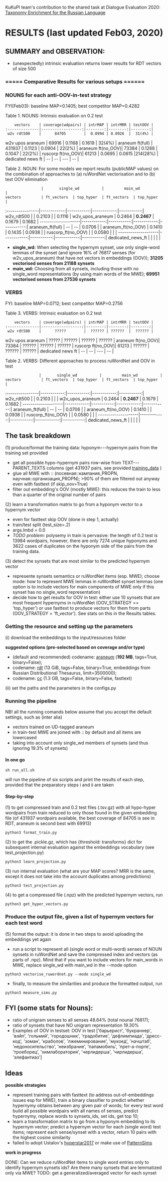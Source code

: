 KuKuPl team's contribution to the shared task at Dialogue Evaluation 2020: [Taxonomy Enrichment for the Russian Language](https://competitions.codalab.org/competitions/22168)

# RESULTS (last updated Feb03, 2020)

## SUMMARY and OBSERVATION:
* (unexpectedly) intrinsic evaluation returns lower results for RDT vectors of size 500

### ===== Comparative Results for various setups ======
### NOUNS for each anti-OOV-in-test strategy
FYI(Feb03): baseline MAP=0.1405; best competitor MAP=0.4282

Table 1. NOUNS: Intrinsic evaluation on 0.2 test

        vectors    | coverage(wdpairs) | intrMAP | intrMRR | testOOV |
    :--------------|------------------:|--------:|--------:|--------:|
     w2v rdt500    |      84705        |  0.0994 | 0.0926  |  31(4%) |
 w2v upos araneum  |      69916        |  0.1168 | 0.1619  |  32(4%) |
 araneum ft(full)  |     431937        |  0.1123 | 0.0904  |  22(2%) |
 araneum ft(no_OOV)|      73384        |  0.1288 | 0.1047  |  22(2%) |
 ruscorp ft(no_OOV)|      61213        |  0.0695 | 0.0615  |214(28%) |
 dedicated news ft |        --         |     --  |    ---  |     --  |


Table 2. NOUN: For some models we report results (publicMAP values) on the combination of approaches to (a) ruWordNet vectorisation and to (b) test OOV elimination 


                    |       single_wd          |         main_wd          |
    vectors         | ft_vectors  | top_hyper  | ft_vectors  | top_hyper  |
   :----------------|------------:|-----------:|------------:|-----------:|
    w2v_rdt500      |             |   0.2103   |             |  0.1116    |
 w2v_upos_araneum   |    0.2464   | **0.2467** |   0.1679    |  0.1682    |
--------------------|------------:|-----------:|------------:|-----------:|
 araneum_ft(full)   |    --       |    --      |   0.0706    |            |
 araneum_ft(no_OOV) |    0.1410   |  0.1435    |   0.0938    |            |
 ruscorp_ft(no_OOV) |             |  0.0580    |             |            |
--------------------|------------:|-----------:|------------:|-----------:|
 dedicated_news_ft  |             |            |             |            |


* **single_wd:** When selecting the hypernym synset, use only single-word lemmas of the synset (and ignore  16% of 76817 senses (for w2v_upos_araneum) that have not vectors in embeddings (OOV)); **31205 vectorised senses from 21188 synsets**
* **main_wd:** Choosing from all synsets, including those with no single_word representations (by using main words of the MWE); **69951 vectorised senses from 27536 synsets**

                                         
### VERBS
FYI: baseline MAP=0.0712; best competitor MAP=0.2756

Table 3. VERBS: Intrinsic evaluation on 0.2 test

        vectors    | coverage(wdpairs) | intrMAP | intrMRR | testOOV |
    :--------------|------------------:|--------:|--------:|--------:|
     w2v rdt500    |      ?????        |  ?????? | ??????  |  ?????? |
 w2v upos araneum  |      ?????        |  ?????? | ??????  |  ?????? |
 araneum ft(no_OOV)|      73384        |  ?????? | ??????  |  ?????? |
 ruscorp ft(no_OOV)|      61213        |  ?????? | ??????  |  ?????? |
 dedicated news ft |        --         |     --  |    ---  |     --  |

Table 2. VERBS: Different approaches to process ruWordNet and OOV in test

                   |       single_wd          |         main_wd          |
    vectors         | ft_vectors  | top_hyper  | ft_vectors  | top_hyper  |
   :----------------|------------:|-----------:|------------:|-----------:|
    w2v_rdt500      |             |   0.2103   |             |            |
 w2v_upos_araneum   |    0.2464   | **0.2467** |   0.1679    |  0.1682    |
--------------------|------------:|-----------:|------------:|-----------:|
 araneum_ft(full)   |    --       |    --      |   0.0706    |            |
 araneum_ft(no_OOV) |    0.1410   |            |   0.0938    |            |
 ruscorp_ft(no_OOV) |             |  0.0580    |             |            |
--------------------|------------:|-----------:|------------:|-----------:|
 dedicated_news_ft  |             |            |             |            |


## The task breakdown

(1) produce/format the training data: hyponym---hypernym pairs from the training set provided 
* get all possible hypo-hypernym pairs row-wise from TEXT---PARENT\_TEXTS columns (get 431937 pairs, see provided [training\_data](https://github.com/dialogue-evaluation/taxonomy-enrichment/blob/master/data/training_data/training_nouns.tsv) )
* glue all MWE with :: (посевная::кампания_PROPN, научная::организация_PROPN); >90% of them  are filtered out anyway even with fasttext (if skip_oov=True)
* filter out embedding's OOV (mostly MWE): this reduces the train to less than a quarter of the original number of pairs

(2) learn a transformation matrix to go from a hyponym vector to a hypernym vector
* even for fasttext skip OOV (done in step 1, actually)
* train/test split (test_size=.2)
* args.lmbd = 0.0
* _TODO problem_: polysemy in train is pervasive: the length of 0.2 test is 13984 wordpairs, however, there are only 7274 unique hyponyms and 3622 cases of duplicates on the hyponym side of the pairs from the training data.

(3) detect the synsets that are most similar to the predicted hypernym vector
* represente synsets semantics or ruWordNet items (esp. MWE); choose mode: how to represent MWE lemmas in ruWordNet synset lemmas (one option is to include vectors for main components of MWE only if this synset has no single_word representation)
* decide how to get results for OOV in test: either use 10 synsets that are most frequent hypernyms in ruWordNet (OOV\_STRATEGY == 'top\_hyper') or use fasttext to produce vectors for them from parts (OOV\_STRATEGY = 'ft\_vector'). See stats on this in the Results tables.

### Getting the resource and setting up the parameters
(i) download the embeddings to the input/resources folder

**suggested options (pre-selected based on coverage and/or type)**

* (default and recommended) codename: [araneum](https://rusvectores.org/static/models/rusvectores4/araneum/araneum_upos_skipgram_300_2_2018.vec.gz) (**192 MB**, tags=True, binary=False); 
* codename: [rdt](http://panchenko.me/data/dsl-backup/w2v-ru/all.norm-sz500-w10-cb0-it3-min5.w2v) (13 GiB, tags=False, binary=True, embeddings from Russian Distributional Thesaurus, limit=3500000);
* codename: [cc](https://dl.fbaipublicfiles.com/fasttext/vectors-crawl/cc.ru.300.vec.gz) (1.3 GB, tags=False, binary=False, fasttext)

(ii) set the paths and the parameters in the configs.py 

### Running the pipeline
NB! all the running comands below assume that you accept the default settings, such as (inter alia)

* vectors trained on UD-tagged araneum
* in train-test MWE are joined with :: by default and all items are lowercased
* taking into account only single_wd members of synsets (and thus ignoring 19.3% of synsets)

#### In one go

```
sh run_all.sh
```
will run the pipeline of six scripts and print the results of each step, provided that the preparatory steps i and ii are taken

#### Step-by-step

(1) to get compressed train and 0.2 test files (.tsv.gz) with all hypo-hyper wordpairs from train reduced to only those found in the given embedding file (of 431937 wordpairs available, the best coverage of 84705 is see in RDT, araneum is second best with 69913)

```
python3 format_train.py 
```

(2) to get the .pickle.gz, which has {threshold: transforms} dict for subsequent internal evaluation against the embeddings vocabulary (see test_projection.py)

```
python3 learn_projection.py
```

(3) run internal evaluation (what are your MAP scores? MRR is the same, except it does not take into the account duplicates among predictions)

```
python3 test_projection.py
```

(4) to get a compressed file (.npz) with the predicted hypernym vectors, run 

```
python3 get_hyper_vectors.py
```
### Produce the output file, given a list of hypernym vectors for each test word
(5) format the output: it is done in two steps to avoid uploading the embeddings yet again

* run a script to represent all (single word or multi-word) senses of NOUN synsets in ruWordNet and save the compressed index and vectors (as parts of .npz). Mind that if you want to include vectors for main\_words in MWE, replace single\_wd with main\_wd in the --mode option

```
python3 vectorise_ruwordnet.py --mode single_wd
```

* finally, to measure the similarities and produce the formatted output, run 

```
python3 measure_sims.py
```


## FYI (some stats for Nouns): 
* ratio of unigram senses to all senses 48.64% (total nounal 76817); 
* ratio of synsets that have NO unigram representation 19.30%
* Examples of OOV in testset: OOV in test
['барьерист', 'букраннер', 'вэйп', 'гольмий', 'городошник', 'градобитие', 'дефлимпиада', 'дресс-код', 'зоман', 'краболов', 'лжеминирование', 'мукоед', 'начштаб', 'недоносительство', 'неизбрание', 'папамобиль', 'прет-а-порте', 'троеборец', 'химлаборатория', 'черлидерша', 'чирлидерша', 'элефантиаз']

## Ideas
**possible strategies**

* represent training pairs with fasttext (to address out-of-embeddings issues esp for MWE), train a binary classifier to predict whether hypernymy obtains between any given pair of words; for every test word build all possible wordpairs with all names of senses, predict hypernymy, replace words to synsets_ids, set ids, get top 10;
* learn a transformation matrix to go from a hyponym embedding to its hypernym vector; predict a hypernym vector for each (single word) test items; represent each sense/synset with a vector, return 10 pairs with the highest cosine similarity 
* failed to adopt Ustalov's [hyperstar2017](https://arxiv.org/pdf/1707.03903) or make use of [PatternSims](https://github.com/cental/patternsim)

**work in progress**

DONE: Can we reduce ruWordNet items to single word entries only to identify hypernym synsets ids? Are there many synsets that are lemmatized only via MWE?
TODO: get a generalized/averaged vector for each synset


